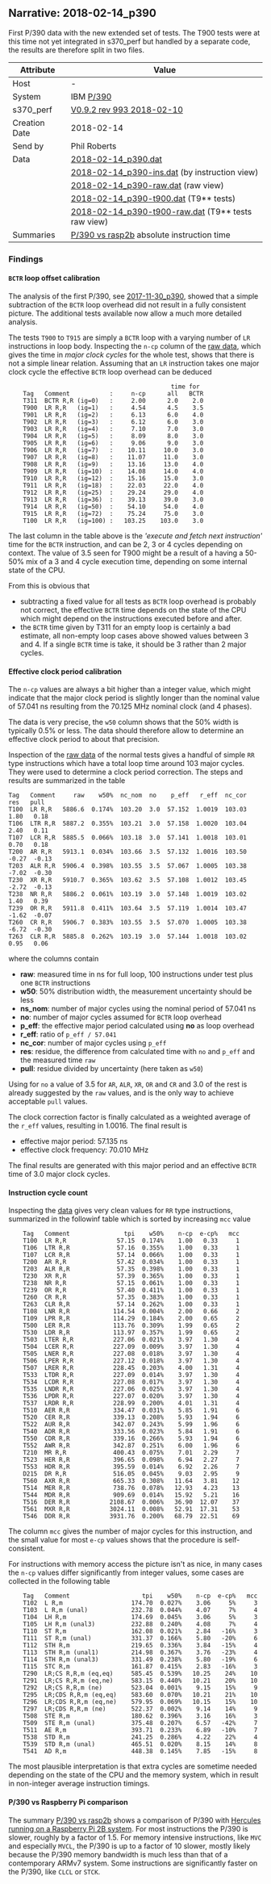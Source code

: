 ## Narrative: 2018-02-14_p390

First P/390 data with the new extended set of tests. The T900 tests were at
this time not yet integrated in s370_perf but handled by a separate code, the
results are therefore split in two files.

| Attribute | Value |
| --------- | ----- |
| Host   | - |
| System | IBM [P/390](sysinfo_p390.md) |
| s370_perf | [V0.9.2  rev  993  2018-02-10](https://github.com/wfjm/s370-perf/blob/a5b6d64/codes/s370_perf.asm) |
| Creation Date | 2018-02-14 |
| Send by | Phil Roberts |
| Data | [2018-02-14_p390.dat](../data/2018-02-14_p390.dat) |
|      | [2018-02-14_p390-ins.dat](../data/2018-02-14_p390-ins.dat) (by instruction view) |
|      | [2018-02-14_p390-raw.dat](../data/2018-02-14_p390-raw.dat) (raw view) |
|      | [2018-02-14_p390-t900.dat](../data/2018-02-14_p390-t900.dat) (T9** tests) |
|      | [2018-02-14_p390-t900-raw.dat](../data/2018-02-14_p390-t900-raw.dat) (T9** tests raw view) |
| Summaries | [P/390 vs rasp2b](sum_2018-02-14_rasp2b_and_p390.dat) absolute instruction time |

### Findings
#### `BCTR` loop offset calibration

The analysis of the first P/390, see [2017-11-30_p390](2017-11-30_p390.md),
showed that a simple subtraction of the `BCTR` loop overhead did not result
in a fully consistent picture. The additional tests available now allow a
much more detailed analysis.

The tests `T900` to `T915` are simply a `BCTR` loop with a varying number
of `LR` instructions in loop body. Inspecting the `n-cp` column of the
[raw data](../data/2018-02-14_p390-t900-raw.dat), which gives the time
in _major clock cycles_ for the whole test, shows that there is not a
simple linear relation. Assuming that an `LR` instruction takes one
major clock cycle the effective `BCTR` loop overhead can be deduced
```
                                             time for
    Tag   Comment           :     n-cp      all   BCTR
    T311  BCTR R,R (ig=0)   :     2.00      2.0    2.0
    T900  LR R,R   (ig=1)   :     4.54      4.5    3.5
    T901  LR R,R   (ig=2)   :     6.13      6.0    4.0
    T902  LR R,R   (ig=3)   :     6.12      6.0    3.0
    T903  LR R,R   (ig=4)   :     7.10      7.0    3.0
    T904  LR R,R   (ig=5)   :     8.09      8.0    3.0
    T905  LR R,R   (ig=6)   :     9.06      9.0    3.0
    T906  LR R,R   (ig=7)   :    10.11     10.0    3.0
    T907  LR R,R   (ig=8)   :    11.07     11.0    3.0
    T908  LR R,R   (ig=9)   :    13.16     13.0    4.0
    T909  LR R,R   (ig=10)  :    14.08     14.0    4.0
    T910  LR R,R   (ig=12)  :    15.16     15.0    3.0
    T911  LR R,R   (ig=18)  :    22.03     22.0    4.0
    T912  LR R,R   (ig=25)  :    29.24     29.0    4.0
    T913  LR R,R   (ig=36)  :    39.13     39.0    3.0
    T914  LR R,R   (ig=50)  :    54.10     54.0    4.0
    T915  LR R,R   (ig=72)  :    75.24     75.0    3.0
    T100  LR R,R   (ig=100) :   103.25    103.0    3.0
```

The last column in the table above is the
_'execute and fetch next instruction'_
time for the `BCTR` instruction, and can be 2, 3 or 4 cycles depending on
context. The value of 3.5 seen for T900 might be a result of a having a 50-50%
mix of a 3 and 4 cycle execution time, depending on some internal state of the
CPU.

From this is obvious that
- subtracting a fixed value for all tests as `BCTR` loop overhead is probably
  not correct, the effective `BCTR` time depends on the state of the CPU which
  might depend on the instructions executed before and after.
- the `BCTR` time given by T311 for an empty loop is certainly a bad estimate,
  all non-empty loop cases above showed values between 3 and 4. If a single
  `BCTR` time is take, it should be 3 rather than 2 major cycles.

#### Effective clock period calibration

The `n-cp` values are always a bit higher than a integer value, which might
indicate that the major clock period is slightly longer than the nominal value
of 57.041 ns resulting from the 70.125 MHz nominal clock (and 4 phases).

The data is very precise, the `w50` column shows that the 50% width is
typically 0.5% or less. The data should therefore allow to determine an
effective clock period to about that precision.

Inspection of the [raw data](../data/2018-02-14_p390-raw.dat) of the
normal tests gives a handful of simple `RR` type instructions which have
a total loop time around 103 major cycles. They were used to determine
a clock period correction. The steps and results are summarized in the table
```
Tag   Comment     raw    w50%  nc_nom  no    p_eff   r_eff  nc_cor    res   pull
T100  LR R,R   5886.6  0.174%  103.20  3.0  57.152  1.0019  103.03   1.80   0.18
T106  LTR R,R  5887.2  0.355%  103.21  3.0  57.158  1.0020  103.04   2.40   0.11
T107  LCR R,R  5885.5  0.066%  103.18  3.0  57.141  1.0018  103.01   0.70   0.18
T200  AR R,R   5913.1  0.034%  103.66  3.5  57.132  1.0016  103.50  -0.27  -0.13
T203  ALR R,R  5906.4  0.398%  103.55  3.5  57.067  1.0005  103.38  -7.02  -0.30
T230  XR R,R   5910.7  0.365%  103.62  3.5  57.108  1.0012  103.45  -2.72  -0.13
T238  NR R,R   5886.2  0.061%  103.19  3.0  57.148  1.0019  103.02   1.40   0.39
T239  OR R,R   5911.8  0.411%  103.64  3.5  57.119  1.0014  103.47  -1.62  -0.07
T260  CR R,R   5906.7  0.383%  103.55  3.5  57.070  1.0005  103.38  -6.72  -0.30
T263  CLR R,R  5885.8  0.262%  103.19  3.0  57.144  1.0018  103.02   0.95   0.06
```

where the columns contain
- **raw**: measured time in ns for full loop, 100 instructions under test plus
  one `BCTR` instructions
- **w50**: 50% distribution width, the measurement uncertainty should be less
- **ns_nom**: number of major cycles using the nominal period of 57.041 ns
- **no**: number of major cycles assumed for `BCTR` loop overhead
- **p_eff**: the effective major period calculated using **no** as loop overhead
- **r_eff**: ratio of `p_eff / 57.041`
- **nc_cor**: number of major cycles using `p_eff`
- **res**: residue, the difference from calculated time with `no` and `p_eff`
  and the measured time `raw`
- **pull**: residue divided by uncertainty (here taken as `w50`)

Using for `no` a value of 3.5 for `AR`, `ALR`, `XR`, `OR` and `CR` and
3.0 of the rest is already suggested by the `raw` values, and is the only
way to achieve acceptable `pull` values.

The clock correction factor is finally calculated as a weighted average
of the `r_eff` values, resulting in 1.0016. The final result is
- effective major period:  57.135 ns
- effective clock frequency: 70.010 MHz

The final results are generated with this major period and an effective
`BCTR` time of 3.0 major clock cycles.

#### Instruction cycle count

Inspecting the [data](../data/2018-02-14_p390.dat) gives very clean values
for `RR` type instructions, summarized in the followinf table which is sorted
by increasing `mcc` value
```
    Tag   Comment               tpi    w50%    n-cp  e-cp%   mcc
    T100  LR R,R              57.15  0.174%    1.00   0.33     1
    T106  LTR R,R             57.16  0.355%    1.00   0.33     1
    T107  LCR R,R             57.14  0.066%    1.00   0.33     1
    T200  AR R,R              57.42  0.034%    1.00   0.33     1
    T203  ALR R,R             57.35  0.398%    1.00   0.33     1
    T230  XR R,R              57.39  0.365%    1.00   0.33     1
    T238  NR R,R              57.15  0.061%    1.00   0.33     1
    T239  OR R,R              57.40  0.411%    1.00   0.33     1
    T260  CR R,R              57.35  0.383%    1.00   0.33     1
    T263  CLR R,R             57.14  0.262%    1.00   0.33     1
    T108  LNR R,R            114.54  0.004%    2.00   0.66     2
    T109  LPR R,R            114.29  0.184%    2.00   0.65     2
    T500  LER R,R            113.76  0.309%    1.99   0.65     2
    T530  LDR R,R            113.97  0.357%    1.99   0.65     2
    T503  LTER R,R           227.06  0.021%    3.97   1.30     4
    T504  LCER R,R           227.09  0.009%    3.97   1.30     4
    T505  LNER R,R           227.08  0.018%    3.97   1.30     4
    T506  LPER R,R           227.12  0.018%    3.97   1.30     4
    T507  LRER R,R           228.45  0.203%    4.00   1.31     4
    T533  LTDR R,R           227.09  0.014%    3.97   1.30     4
    T534  LCDR R,R           227.08  0.017%    3.97   1.30     4
    T535  LNDR R,R           227.06  0.025%    3.97   1.30     4
    T536  LPDR R,R           227.07  0.020%    3.97   1.30     4
    T537  LRDR R,R           228.99  0.200%    4.01   1.31     4
    T510  AER R,R            334.47  0.031%    5.85   1.91     6
    T520  CER R,R            339.13  0.208%    5.93   1.94     6
    T522  AUR R,R            342.07  0.243%    5.99   1.96     6
    T540  ADR R,R            333.56  0.023%    5.84   1.91     6
    T550  CDR R,R            339.16  0.266%    5.93   1.94     6
    T552  AWR R,R            342.87  0.251%    6.00   1.96     6
    T210  MR R,R             400.43  0.075%    7.01   2.29     7
    T523  HER R,R            396.65  0.098%    6.94   2.27     7
    T553  HDR R,R            395.59  0.014%    6.92   2.26     7
    D215  DR R,R             516.05  0.045%    9.03   2.95     9
    T560  AXR R,R            665.33  0.308%   11.64   3.81    12
    T514  MER R,R            738.76  0.078%   12.93   4.23    13
    T544  MDR R,R            909.69  0.014%   15.92   5.21    16
    T516  DER R,R           2108.67  0.006%   36.90  12.07    37
    T561  MXR R,R           3024.11  0.008%   52.91  17.31    53
    T546  DDR R,R           3931.76  0.200%   68.79  22.51    69
```

The column `mcc` gives the number of major cycles for this instruction,
and the small value for most `e-cp` values shows that the procedure is
self-consistent.

For instructions with memory access the picture isn't as nice, in many
cases the `n-cp` values differ significantly from integer values, some
cases are collected in the following table
```
    Tag   Comment                    tpi    w50%    n-cp  e-cp%   mcc
    T102  L R,m                   174.70  0.027%    3.06     5%     3
    T103  L R,m (unal)            232.78  0.044%    4.07     7%     4
    T104  LH R,m                  174.69  0.045%    3.06     5%     3
    T105  LH R,m (unal3)          232.88  0.240%    4.08     7%     4
    T110  ST R,m                  162.08  0.021%    2.84   -16%     3
    T111  ST R,m (unal)           331.37  0.166%    5.80   -20%     6
    T112  STH R,m                 219.65  0.336%    3.84   -15%     4
    T113  STH R,m (unal1)         214.98  0.367%    3.76   -23%     4
    T114  STH R,m (unal3)         331.49  0.238%    5.80   -19%     6
    T115  STC R,m                 161.87  0.415%    2.83   -16%     3
    T290  LR;CS R,R,m (eq,eq)     585.45  0.539%   10.25    24%    10
    T291  LR;CS R,R,m (eq,ne)     583.15  0.440%   10.21    20%    10
    T292  LR;CS R,R,m (ne)        523.04  0.001%    9.15    15%     9
    T295  LR;CDS R,R,m (eq,eq)    583.60  0.070%   10.21    21%    10
    T296  LR;CDS R,R,m (eq,ne)    579.95  0.069%   10.15    15%    10
    T297  LR;CDS R,R,m (ne)       522.37  0.002%    9.14    14%     9
    T508  STE R,m                 180.62  0.396%    3.16    16%     3
    T509  STE R,m (unal)          375.48  0.207%    6.57   -42%     7
    T511  AE R,m                  393.71  0.233%    6.89   -10%     7
    T538  STD R,m                 241.25  0.286%    4.22    22%     4
    T539  STD R,m (unal)          465.51  0.020%    8.15    14%     8
    T541  AD R,m                  448.38  0.145%    7.85   -15%     8
```
The most plausible interpretation is that extra cycles are sometime needed
depending on the state of the CPU and the memory system, which in result
in non-integer average instruction timings.

#### P/390 vs Raspberry Pi comparison

The summary [P/390 vs rasp2b](sum_2018-02-14_rasp2b_and_p390.dat) shows a
comparison of P/390 with
[Hercules running on a Raspberry Pi 2B system](2018-01-03_rasp2b.md).
For most instructions the P/390 is slower, roughly by a factor of 1.5.
For memory intensive instructions, like `MVC` and especially `MVCL`,
the P/390 is up to a factor of 10 slower, mostly likely because the P/390
memory bandwidth is much less than that of a contemporary ARMv7 system.
Some instructions are significantly faster on the P/390, like `CLCL` or `STCK`.
